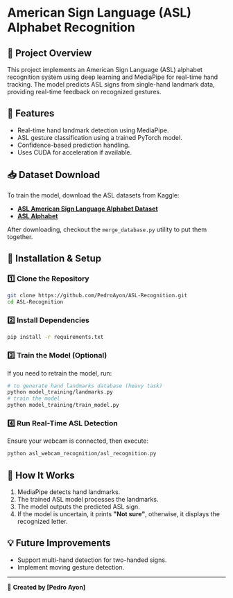# American Sign Language (ASL) Alphabet Recognition

## 📌 Project Overview
This project implements an American Sign Language (ASL) alphabet recognition system using deep learning and MediaPipe for real-time hand tracking. The model predicts ASL signs from single-hand landmark data, providing real-time feedback on recognized gestures.

## 🚀 Features
- Real-time hand landmark detection using MediaPipe.
- ASL gesture classification using a trained PyTorch model.
- Confidence-based prediction handling.
- Uses CUDA for acceleration if available.

## 📥 Dataset Download
To train the model, download the ASL datasets from Kaggle:
- **[ASL American Sign Language Alphabet Dataset](https://www.kaggle.com/datasets/debashishsau/aslamerican-sign-language-aplhabet-dataset)**
- **[ASL Alphabet](https://www.kaggle.com/datasets/grassknoted/asl-alphabet)**

After downloading, checkout the `merge_database.py` utility to put them together.

## 🔧 Installation & Setup
### 1️⃣ Clone the Repository
```sh
git clone https://github.com/PedroAyon/ASL-Recognition.git
cd ASL-Recognition
```

### 2️⃣ Install Dependencies
```sh
pip install -r requirements.txt
```

### 3️⃣ Train the Model (Optional)
If you need to retrain the model, run:
```sh
# to generate hand landmarks database (heavy task)
python model_training/landmarks.py
# train the model
python model_training/train_model.py
```

### 4️⃣ Run Real-Time ASL Detection
Ensure your webcam is connected, then execute:
```sh
python asl_webcam_recognition/asl_recognition.py
```

## 🎯 How It Works
1. MediaPipe detects hand landmarks.
2. The trained ASL model processes the landmarks.
3. The model outputs the predicted ASL sign.
4. If the model is uncertain, it prints **"Not sure"**, otherwise, it displays the recognized letter.

## 💡 Future Improvements
- Support multi-hand detection for two-handed signs.
- Implement moving gesture detection.

---
👋 **Created by [Pedro Ayon]**

